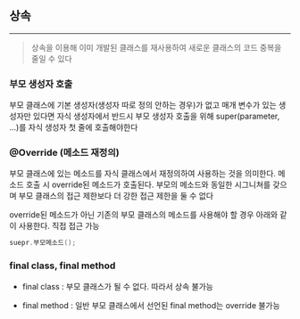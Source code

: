 ## 상속
---

> 상속을 이용해 이미 개발된 클래스를 재사용하여 새로운 클래스의 코드 중복을 줄일 수 있다

### 부모 생성자 호출

부모 클래스에 기본 생성자(생성자 따로 정의 안하는 경우)가 없고 매개 변수가 있는 생성자만 있다면
자식 생성자에서 반드시 부모 생성자 호출을 위해 super(parameter, ...)를 자식 생성자 첫 줄에 호출해야한다



### @Override (메소드 재정의)

부모 클래스에 있는 메소드를 자식 클래스에서 재정의하여 사용하는 것을 의미한다. 메소드 호출 시 override된 메소드가 호출된다. 부모의 메소드와 동일한 시그니쳐를 갖으며 부모 클래스의 접근 제한보다 더 강한 접근 제한을 둘 수 없다

override된 메소드가 아닌 기존의 부모 클래스의 메소드를 사용해야 할 경우 아래와 같이 사용한다. 직접 접근 가능

```java
suepr.부모메소드();
```



### final class, final method

* final class : 부모 클래스가 될 수 없다. 따라서 상속 불가능

* final method : 일반 부모 클래스에서 선언된 final method는 override 불가능
